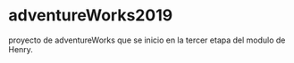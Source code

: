 # adventureWorks2019
proyecto de adventureWorks que se inicio en la tercer etapa del modulo de Henry.
